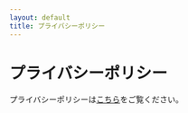 ```yaml
---
layout: default
title: プライバシーポリシー
---
```


# プライバシーポリシー

プライバシーポリシーは[こちら](/about/docs/privacy-policy/ja)をご覧ください。
